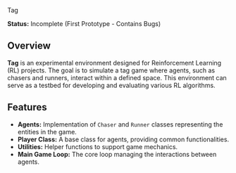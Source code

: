  Tag

**Status:** Incomplete (First Prototype - Contains Bugs)

## Overview

**Tag** is an experimental environment designed for Reinforcement Learning (RL) projects. The goal is to simulate a tag game where agents, such as chasers and runners, interact within a defined space. This environment can serve as a testbed for developing and evaluating various RL algorithms.

## Features

- **Agents:** Implementation of `Chaser` and `Runner` classes representing the entities in the game.
- **Player Class:** A base class for agents, providing common functionalities.
- **Utilities:** Helper functions to support game mechanics.
- **Main Game Loop:** The core loop managing the interactions between agents.

